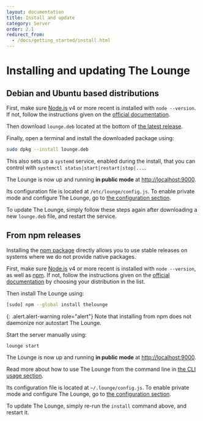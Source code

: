 ```yaml
---
layout: documentation
title: Install and update
category: Server
order: 2.1
redirect_from:
  - /docs/getting_started/install.html
---
```


# Installing and updating The Lounge

## Debian and Ubuntu based distributions

First, make sure [Node.js](https://nodejs.org/) v4 or more recent is installed
with `node --version`. If not, follow the instructions given on the
[official documentation](https://nodejs.org/en/download/package-manager/#debian-and-ubuntu-based-linux-distributions).

Then download `lounge.deb` located at the bottom of
[the latest release](https://github.com/thelounge/lounge/releases/latest).

Finally, open a terminal and install the downloaded package using:

```sh
sudo dpkg --install lounge.deb
```

This also sets up a `systemd` service, enabled during the install, that you can
control with `systemctl status|start|restart|stop|...`.

The Lounge is now up and running **in public mode** at <http://localhost:9000>.

Its configuration file is located at `/etc/lounge/config.js`. To enable
private mode and configure The Lounge, go to
[the configuration section](/docs/server/configuration.html).

To update The Lounge, simply follow these steps again after downloading a new
`lounge.deb` file, and restart the service.

## From npm releases

Installing the [npm package](https://www.npmjs.com/package/thelounge) directly
allows you to use stable releases on systems where we do not provide native
packages.

First, make sure [Node.js](https://nodejs.org/) v4 or more recent is installed
with `node --version`, as well as [npm](https://www.npmjs.org/). If not, follow
the instructions given on the
[official documentation](https://nodejs.org/en/download/package-manager/) by
choosing your distribution in the list.

Then install The Lounge using:

```sh
[sudo] npm --global install thelounge
```

{: .alert.alert-warning role="alert"}
Note that installing from npm does not daemonize nor autostart The Lounge.

Start the server manually using:

```sh
lounge start
```

The Lounge is now up and running **in public mode** at <http://localhost:9000>.

Read more about how to use The Lounge from the command line in
[the CLI usage section](/docs/server/cli_usage.html).

Its configuration file is located at `~/.lounge/config.js`. To enable
private mode and configure The Lounge, go to
[the configuration section](/docs/server/configuration.html).

To update The Lounge, simply re-run the `install` command above, and restart it.
